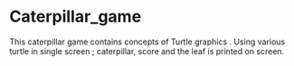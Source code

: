 # Caterpillar_game
This caterpillar game contains concepts of Turtle graphics .
Using various turtle in single screen ; caterpillar, score and the leaf is printed on screen.

